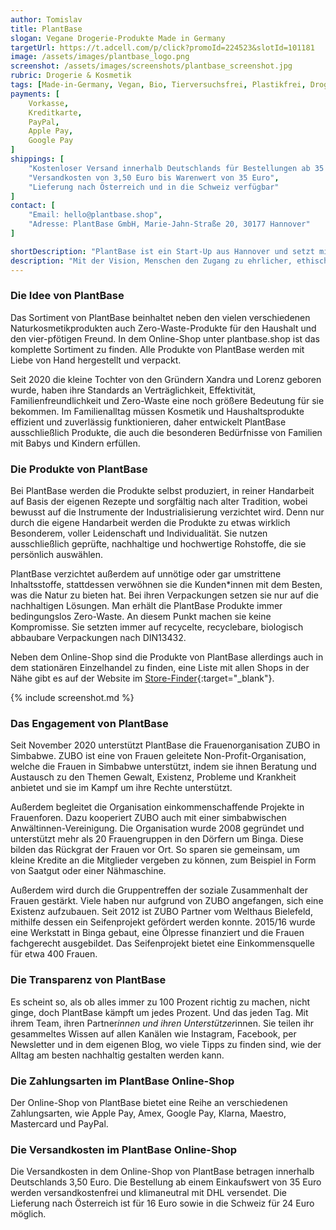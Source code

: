 ```yaml
---
author: Tomislav
title: PlantBase
slogan: Vegane Drogerie-Produkte Made in Germany
targetUrl: https://t.adcell.com/p/click?promoId=224523&slotId=101181
image: /assets/images/plantbase_logo.png
screenshot: /assets/images/screenshots/plantbase_screenshot.jpg
rubric: Drogerie & Kosmetik
tags: [Made-in-Germany, Vegan, Bio, Tierversuchsfrei, Plastikfrei, Drogerieprodukte, Kosmetik]
payments: [
    Vorkasse,
    Kreditkarte,
    PayPal,
    Apple Pay,
    Google Pay
]
shippings: [
    "Kostenloser Versand innerhalb Deutschlands für Bestellungen ab 35 Euro",
    "Versandkosten von 3,50 Euro bis Warenwert von 35 Euro",
    "Lieferung nach Österreich und in die Schweiz verfügbar"
]
contact: [
    "Email: hello@plantbase.shop",
    "Adresse: PlantBase GmbH, Marie-Jahn-Straße 20, 30177 Hannover"
]

shortDescription: "PlantBase ist ein Start-Up aus Hannover und setzt mit ihren Naturkosmetik-Produkten ausschließlich auf plastikfreie, vegane, handgemachte und zertifizierte Alternativen, gänzlich ohne Tierversuche."
description: "Mit der Vision, Menschen den Zugang zu ehrlicher, ethisch einwandfreier, hochwertiger Naturkosmetik zu ermöglichen, die sich jede*r leisten kann. PlantBase steht für 100 Prozent pflanzliche Zutaten, bio, fairtrade, transparent und authentisch."
---
```


### Die Idee von PlantBase

Das Sortiment von PlantBase beinhaltet neben den vielen verschiedenen Naturkosmetikprodukten auch Zero-Waste-Produkte für den Haushalt und den vier-pfötigen Freund. In dem Online-Shop unter plantbase.shop ist das komplette Sortiment zu finden. Alle Produkte von PlantBase werden mit Liebe von Hand hergestellt und verpackt.

Seit 2020 die kleine Tochter von den Gründern Xandra und Lorenz geboren wurde, haben ihre Standards an Verträglichkeit, Effektivität, Familienfreundlichkeit und Zero-Waste eine noch größere Bedeutung für sie bekommen. Im Familienalltag müssen Kosmetik und Haushaltsprodukte effizient und zuverlässig funktionieren, daher entwickelt PlantBase ausschließlich Produkte, die auch die besonderen Bedürfnisse von Familien mit Babys und Kindern erfüllen.

### Die Produkte von PlantBase

Bei PlantBase werden die Produkte selbst produziert, in reiner Handarbeit auf Basis der eigenen Rezepte und sorgfältig nach alter Tradition, wobei bewusst auf die Instrumente der Industrialisierung verzichtet wird. Denn nur durch die eigene Handarbeit werden die Produkte zu etwas wirklich Besonderem, voller Leidenschaft und Individualität. Sie nutzen ausschließlich geprüfte, nachhaltige und hochwertige Rohstoffe, die sie persönlich auswählen.

PlantBase verzichtet außerdem auf unnötige oder gar umstrittene Inhaltsstoffe, stattdessen verwöhnen sie die Kunden*innen mit dem Besten, was die Natur zu bieten hat. Bei ihren Verpackungen setzen sie nur auf die nachhaltigen Lösungen. Man erhält die PlantBase Produkte immer bedingungslos Zero-Waste. An diesem Punkt machen sie keine Kompromisse. Sie setzten immer auf recycelte, recyclebare, biologisch abbaubare Verpackungen nach DIN13432.

Neben dem Online-Shop sind die Produkte von PlantBase allerdings auch in dem stationären Einzelhandel zu finden, eine Liste mit allen Shops in der Nähe gibt es auf der Website im [Store-Finder](https://plantbase.shop/pages/stores){:target="_blank"}.

{% include screenshot.md %}

### Das Engagement von PlantBase

Seit November 2020 unterstützt PlantBase die Frauenorganisation ZUBO in Simbabwe. ZUBO ist eine von Frauen geleitete Non-Profit-Organisation, welche die Frauen in Simbabwe unterstützt, indem sie ihnen Beratung und Austausch zu den Themen Gewalt, Existenz, Probleme und Krankheit anbietet und sie im Kampf um ihre Rechte unterstützt.

Außerdem begleitet die Organisation einkommenschaffende Projekte in Frauenforen. Dazu kooperiert ZUBO auch mit einer simbabwischen Anwältinnen-Vereinigung. Die Organisation wurde 2008 gegründet und unterstützt mehr als 20 Frauengruppen in den Dörfern um Binga. Diese bilden das Rückgrat der Frauen vor Ort. So sparen sie gemeinsam, um kleine Kredite an die Mitglieder vergeben zu können, zum Beispiel in Form von Saatgut oder einer Nähmaschine.

Außerdem wird durch die Gruppentreffen der soziale Zusammenhalt der Frauen gestärkt. Viele haben nur aufgrund von ZUBO angefangen, sich eine Existenz aufzubauen. Seit 2012 ist ZUBO Partner vom Welthaus Bielefeld, mithilfe dessen ein Seifenprojekt gefördert werden konnte. 2015/16 wurde eine Werkstatt in Binga gebaut, eine Ölpresse finanziert und die Frauen fachgerecht ausgebildet. Das Seifenprojekt bietet eine Einkommensquelle für etwa 400 Frauen.

### Die Transparenz von PlantBase

Es scheint so, als ob alles immer zu 100 Prozent richtig zu machen, nicht ginge, doch PlantBase kämpft um jedes Prozent. Und das jeden Tag. Mit ihrem Team, ihren Partner*innen und ihren Unterstützer*innen. Sie teilen ihr gesammeltes Wissen auf allen Kanälen wie Instagram, Facebook, per Newsletter und in dem eigenen Blog, wo viele Tipps zu finden sind, wie der Alltag am besten nachhaltig gestalten werden kann.

### Die Zahlungsarten im PlantBase Online-Shop

Der Online-Shop von PlantBase bietet eine Reihe an verschiedenen Zahlungsarten, wie Apple Pay, Amex, Google Pay, Klarna, Maestro, Mastercard und PayPal.

### Die Versandkosten im PlantBase Online-Shop

Die Versandkosten in dem Online-Shop von PlantBase betragen innerhalb Deutschlands 3,50 Euro. Die Bestellung ab einem Einkaufswert von 35 Euro werden versandkostenfrei und klimaneutral mit DHL versendet. Die Lieferung nach Österreich ist für 16 Euro sowie in die Schweiz für 24 Euro möglich.